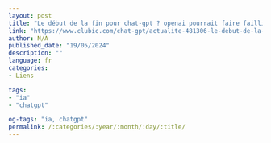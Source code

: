 ```yaml
---
layout: post
title: "Le début de la fin pour chat-gpt ? openai pourrait faire faillite dès 2024"
link: "https://www.clubic.com/chat-gpt/actualite-481306-le-debut-de-la-fin-pour-chat-gpt-openai-pourrait-faire-faillite-des-2024.html"
author: N/A
published_date: "19/05/2024"
description: ""
language: fr
categories:
- Liens

tags:
- "ia"
- "chatgpt"

og-tags: "ia, chatgpt"
permalink: /:categories/:year/:month/:day/:title/
---
```

